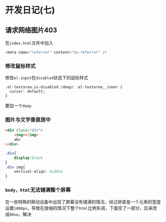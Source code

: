 # 开发日记(七)

## 请求网络图片403

在`index.html`文件中加入

```js
<meta name="referrer" content="no-referrer" />
```

### 修改鼠标样式

修改`el-input`在`disabled`状态下的鼠标样式

```
.el-textarea.is-disabled /deep/ .el-textarea__inner {
  cursor: default;
}
```

要加一个`deep`

### 图片与文字垂直居中

```html
<div class="div">
    <img></img>
    abc
</div>
```

```css
.div{
    display:block
}
.div img{
    vertival-align: middle
}
```

### `body，html`无法铺满整个屏幕

在一些特殊的移动设备中出现了屏幕没有铺满的情况，经过排查是一个元素的宽度设置`1000px`，导致在放缩的情况下整个`html`比例失调，下面空了一部分，后来改成`80vw`，解决



